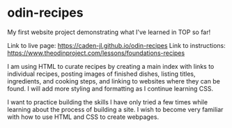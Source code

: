 # odin-recipes
My first website project demonstrating what I've learned in TOP so far!

Link to live page: https://caden-jl.github.io/odin-recipes
Link to instructions: https://www.theodinproject.com/lessons/foundations-recipes 

I am using HTML to curate recipes by creating a main index with links to 
individual recipes, posting images of finished dishes, listing titles, 
ingredients, and cooking steps, and linking to websites where they can 
be found. I will add more styling and formatting as I continue learning CSS. 

I want to practice building the skills I have only tried a few times 
while learning about the process of building a site. I wish to become 
very familiar with how to use HTML and CSS to create webpages.
